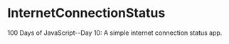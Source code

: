 # InternetConnectionStatus
100 Days of JavaScript--Day 10: A simple internet connection status app.
